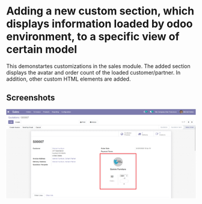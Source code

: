 # Adding a new custom section, which displays information loaded by odoo environment, to a specific view of certain model
This demonstartes customizations in the sales module. The added section displays the avatar and order count of the loaded customer/partner. In addition, other custom HTML elements are added.

## Screenshots

<picture>
 <img alt="Screenshot1" src="https://raw.githubusercontent.com/ambientWave/Odoo-Frontend-Backend-Customization/SalesFormAddNewElementsToUI/custom/SalesFormAddNewElementsToUI.png">
</picture>
